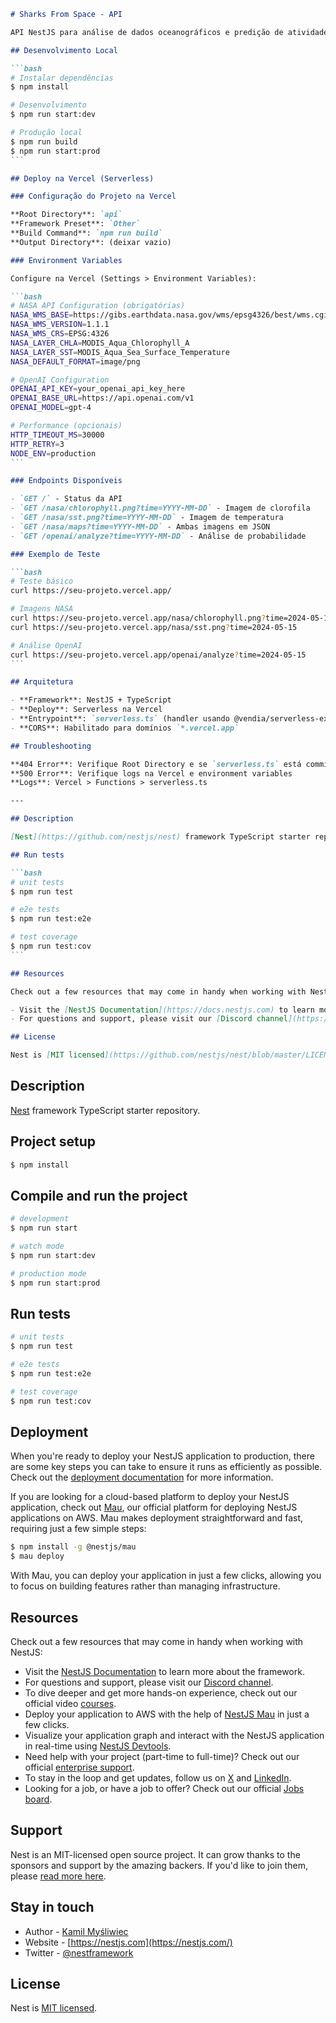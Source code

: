 ````markdown
# Sharks From Space - API

API NestJS para análise de dados oceanográficos e predição de atividade de tubarões.

## Desenvolvimento Local

```bash
# Instalar dependências
$ npm install

# Desenvolvimento
$ npm run start:dev

# Produção local
$ npm run build
$ npm run start:prod
```

## Deploy na Vercel (Serverless)

### Configuração do Projeto na Vercel

**Root Directory**: `api`  
**Framework Preset**: `Other`  
**Build Command**: `npm run build`  
**Output Directory**: (deixar vazio)

### Environment Variables

Configure na Vercel (Settings > Environment Variables):

```bash
# NASA API Configuration (obrigatórias)
NASA_WMS_BASE=https://gibs.earthdata.nasa.gov/wms/epsg4326/best/wms.cgi
NASA_WMS_VERSION=1.1.1
NASA_WMS_CRS=EPSG:4326
NASA_LAYER_CHLA=MODIS_Aqua_Chlorophyll_A
NASA_LAYER_SST=MODIS_Aqua_Sea_Surface_Temperature
NASA_DEFAULT_FORMAT=image/png

# OpenAI Configuration
OPENAI_API_KEY=your_openai_api_key_here
OPENAI_BASE_URL=https://api.openai.com/v1
OPENAI_MODEL=gpt-4

# Performance (opcionais)
HTTP_TIMEOUT_MS=30000
HTTP_RETRY=3
NODE_ENV=production
```

### Endpoints Disponíveis

- `GET /` - Status da API
- `GET /nasa/chlorophyll.png?time=YYYY-MM-DD` - Imagem de clorofila
- `GET /nasa/sst.png?time=YYYY-MM-DD` - Imagem de temperatura
- `GET /nasa/maps?time=YYYY-MM-DD` - Ambas imagens em JSON
- `GET /openai/analyze?time=YYYY-MM-DD` - Análise de probabilidade

### Exemplo de Teste

```bash
# Teste básico
curl https://seu-projeto.vercel.app/

# Imagens NASA
curl https://seu-projeto.vercel.app/nasa/chlorophyll.png?time=2024-05-15
curl https://seu-projeto.vercel.app/nasa/sst.png?time=2024-05-15

# Análise OpenAI
curl https://seu-projeto.vercel.app/openai/analyze?time=2024-05-15
```

## Arquitetura

- **Framework**: NestJS + TypeScript
- **Deploy**: Serverless na Vercel
- **Entrypoint**: `serverless.ts` (handler usando @vendia/serverless-express)
- **CORS**: Habilitado para domínios `*.vercel.app`

## Troubleshooting

**404 Error**: Verifique Root Directory e se `serverless.ts` está commitado  
**500 Error**: Verifique logs na Vercel e environment variables  
**Logs**: Vercel > Functions > serverless.ts

---

## Description

[Nest](https://github.com/nestjs/nest) framework TypeScript starter repository.

## Run tests

```bash
# unit tests
$ npm run test

# e2e tests
$ npm run test:e2e

# test coverage
$ npm run test:cov
```

## Resources

Check out a few resources that may come in handy when working with NestJS:

- Visit the [NestJS Documentation](https://docs.nestjs.com) to learn more about the framework.
- For questions and support, please visit our [Discord channel](https://discord.gg/G7Qnnhy).

## License

Nest is [MIT licensed](https://github.com/nestjs/nest/blob/master/LICENSE).

````

## Description

[Nest](https://github.com/nestjs/nest) framework TypeScript starter repository.

## Project setup

```bash
$ npm install
```

## Compile and run the project

```bash
# development
$ npm run start

# watch mode
$ npm run start:dev

# production mode
$ npm run start:prod
```

## Run tests

```bash
# unit tests
$ npm run test

# e2e tests
$ npm run test:e2e

# test coverage
$ npm run test:cov
```

## Deployment

When you're ready to deploy your NestJS application to production, there are some key steps you can take to ensure it runs as efficiently as possible. Check out the [deployment documentation](https://docs.nestjs.com/deployment) for more information.

If you are looking for a cloud-based platform to deploy your NestJS application, check out [Mau](https://mau.nestjs.com), our official platform for deploying NestJS applications on AWS. Mau makes deployment straightforward and fast, requiring just a few simple steps:

```bash
$ npm install -g @nestjs/mau
$ mau deploy
```

With Mau, you can deploy your application in just a few clicks, allowing you to focus on building features rather than managing infrastructure.

## Resources

Check out a few resources that may come in handy when working with NestJS:

- Visit the [NestJS Documentation](https://docs.nestjs.com) to learn more about the framework.
- For questions and support, please visit our [Discord channel](https://discord.gg/G7Qnnhy).
- To dive deeper and get more hands-on experience, check out our official video [courses](https://courses.nestjs.com/).
- Deploy your application to AWS with the help of [NestJS Mau](https://mau.nestjs.com) in just a few clicks.
- Visualize your application graph and interact with the NestJS application in real-time using [NestJS Devtools](https://devtools.nestjs.com).
- Need help with your project (part-time to full-time)? Check out our official [enterprise support](https://enterprise.nestjs.com).
- To stay in the loop and get updates, follow us on [X](https://x.com/nestframework) and [LinkedIn](https://linkedin.com/company/nestjs).
- Looking for a job, or have a job to offer? Check out our official [Jobs board](https://jobs.nestjs.com).

## Support

Nest is an MIT-licensed open source project. It can grow thanks to the sponsors and support by the amazing backers. If you'd like to join them, please [read more here](https://docs.nestjs.com/support).

## Stay in touch

- Author - [Kamil Myśliwiec](https://twitter.com/kammysliwiec)
- Website - [https://nestjs.com](https://nestjs.com/)
- Twitter - [@nestframework](https://twitter.com/nestframework)

## License

Nest is [MIT licensed](https://github.com/nestjs/nest/blob/master/LICENSE).
